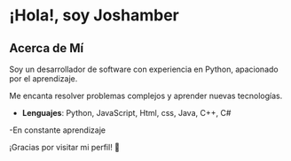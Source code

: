 # ¡Hola!, soy Joshamber

## Acerca de Mí
Soy un desarrollador de software con experiencia en Python, apacionado por el aprendizaje.

Me encanta resolver problemas complejos y aprender nuevas tecnologías.

- **Lenguajes**: Python, JavaScript, Html, css, Java, C++, C#

-En constante aprendizaje

¡Gracias por visitar mi perfil! 🚀
